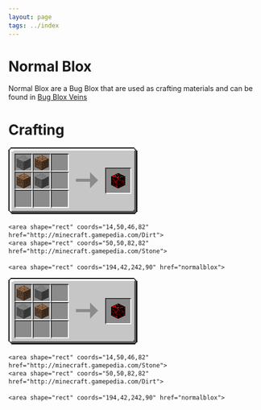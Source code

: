 ```yaml
---
layout: page
tags: ../index
---
```

# Normal Blox

Normal Blox are a Bug Blox that are used as crafting materials and can be found in [Bug Blox Veins](../worldgen/bugbloxveins)

# Crafting

<img src="../images/crafting/normal_blox_1.png" usemap="#items">
<map name="items">
    <area shape="rect" coords="14,14,46,46" href="http://minecraft.gamepedia.com/Stone">
    <area shape="rect" coords="50,14,82,46" href="http://minecraft.gamepedia.com/Dirt">
    
    <area shape="rect" coords="14,50,46,82" href="http://minecraft.gamepedia.com/Dirt">
    <area shape="rect" coords="50,50,82,82" href="http://minecraft.gamepedia.com/Stone">
    
    <area shape="rect" coords="194,42,242,90" href="normalblox">
</map>

<img src="../images/crafting/normal_blox_2.png" usemap="#items2">
<map name="items2">
    <area shape="rect" coords="14,14,46,46" href="http://minecraft.gamepedia.com/Dirt">
    <area shape="rect" coords="50,14,82,46" href="http://minecraft.gamepedia.com/Stone">
    
    <area shape="rect" coords="14,50,46,82" href="http://minecraft.gamepedia.com/Stone">
    <area shape="rect" coords="50,50,82,82" href="http://minecraft.gamepedia.com/Dirt">
    
    <area shape="rect" coords="194,42,242,90" href="normalblox">
</map>